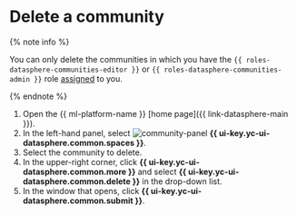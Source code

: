 # Delete a community

{% note info %}

You can only delete the communities in which you have the `{{ roles-datasphere-communities-editor }}` or `{{ roles-datasphere-communities-admin }}` role [assigned](../../../organization/security/index.md) to you.

{% endnote %}

1. Open the {{ ml-platform-name }} [home page]({{ link-datasphere-main }}).
1. In the left-hand panel, select ![community-panel](../../../_assets/datasphere/communities.svg) **{{ ui-key.yc-ui-datasphere.common.spaces }}**.
1. Select the community to delete.
1. In the upper-right corner, click **{{ ui-key.yc-ui-datasphere.common.more }}** and select **{{ ui-key.yc-ui-datasphere.common.delete }}** in the drop-down list.
1. In the window that opens, click **{{ ui-key.yc-ui-datasphere.common.submit }}**.